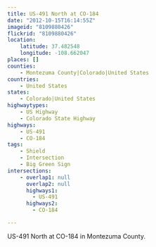 ```yaml
---
title: US-491 North at CO-184
date: "2012-10-15T16:14:55Z"
imageid: "8109880426"
flickrid: "8109880426"
location:
    latitude: 37.482548
    longitude: -108.662047
places: []
counties:
    - Montezuma County|Colorado|United States
countries:
    - United States
states:
    - Colorado|United States
highwaytypes:
    - US Highway
    - Colorado State Highway
highways:
    - US-491
    - CO-184
tags:
    - Shield
    - Intersection
    - Big Green Sign
intersections:
    - overlap1: null
      overlap2: null
      highways1:
        - US-491
      highways2:
        - CO-184

---
```

US-491 North at CO-184 in Montezuma County.